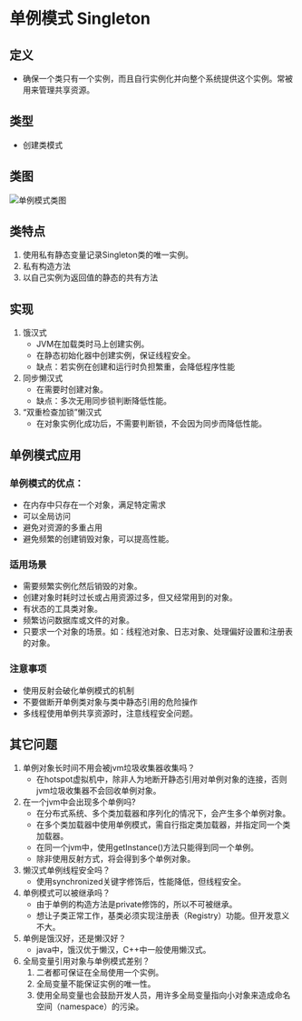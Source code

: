 # 单例模式 Singleton
## 定义
* 确保一个类只有一个实例，而且自行实例化并向整个系统提供这个实例。常被用来管理共享资源。
## 类型
* 创建类模式
## 类图
![单例模式类图](http://i.imgur.com/7RqSQu3.jpg)
## 类特点
1. 使用私有静态变量记录Singleton类的唯一实例。
1. 私有构造方法
3. 以自己实例为返回值的静态的共有方法
## 实现

1. 饿汉式
	* JVM在加载类时马上创建实例。
	* 在静态初始化器中创建实例，保证线程安全。
	* 缺点：若实例在创建和运行时负担繁重，会降低程序性能
2. 同步懒汉式
	* 在需要时创建对象。
	* 缺点：多次无用同步锁判断降低性能。
3. “双重检查加锁”懒汉式
	* 在对象实例化成功后，不需要判断锁，不会因为同步而降低性能。
## 单例模式应用
### 单例模式的优点：
* 在内存中只存在一个对象，满足特定需求
* 可以全局访问
* 避免对资源的多重占用
* 避免频繁的创建销毁对象，可以提高性能。
### 适用场景
* 需要频繁实例化然后销毁的对象。
* 创建对象时耗时过长或占用资源过多，但又经常用到的对象。
* 有状态的工具类对象。
* 频繁访问数据库或文件的对象。
* 只要求一个对象的场景。如：线程池对象、日志对象、处理偏好设置和注册表的对象。
### 注意事项
* 使用反射会破化单例模式的机制
* 不要做断开单例类对象与类中静态引用的危险操作
* 多线程使用单例共享资源时，注意线程安全问题。
## 其它问题
1. 单例对象长时间不用会被jvm垃圾收集器收集吗？
	* 在hotspot虚拟机中，除非人为地断开静态引用对单例对象的连接，否则jvm垃圾收集器不会回收单例对象。
2. 在一个jvm中会出现多个单例吗?
	* 在分布式系统、多个类加载器和序列化的情况下，会产生多个单例对象。
	* 在多个类加载器中使用单例模式，需自行指定类加载器，并指定同一个类加载器。
	* 在同一个jvm中，使用getInstance()方法只能得到同一个单例。
	* 除非使用反射方式，将会得到多个单例对象。
3. 懒汉式单例线程安全吗？
	* 使用synchronized关键字修饰后，性能降低，但线程安全。
4. 单例模式可以被继承吗？
	* 由于单例的构造方法是private修饰的，所以不可被继承。
	* 想让子类正常工作，基类必须实现注册表（Registry）功能。但开发意义不大。
5. 单例是饿汉好，还是懒汉好？
	* java中，饿汉优于懒汉，C++中一般使用懒汉式。
6. 全局变量引用对象与单例模式差别？
	1. 二者都可保证在全局使用一个实例。
	2. 全局变量不能保证实例的唯一性。
	3. 使用全局变量也会鼓励开发人员，用许多全局变量指向小对象来造成命名空间（namespace）的污染。